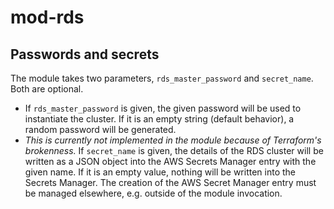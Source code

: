 # mod-rds

## Passwords and secrets

The module takes two parameters, `rds_master_password` and `secret_name`. Both are optional.

* If `rds_master_password` is given, the given password will be used to instantiate the cluster. If it is an empty string (default behavior), a random password will be generated.
* *This is currently not implemented in the module because of Terraform's brokenness.* If `secret_name` is given, the details of the RDS cluster will be written as a JSON object into the AWS Secrets Manager entry with the given name. If it is an empty value, nothing will be written into the Secrets Manager. The creation of the AWS Secret Manager entry must be managed elsewhere, e.g. outside of the module invocation.
